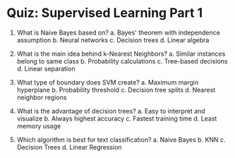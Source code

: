 # Quiz: Supervised Learning Part 1

1. What is Naive Bayes based on?
    a. Bayes' theorem with independence assumption
    b. Neural networks
    c. Decision trees
    d. Linear algebra

2. What is the main idea behind k-Nearest Neighbors?
    a. Similar instances belong to same class
    b. Probability calculations
    c. Tree-based decisions
    d. Linear separation

3. What type of boundary does SVM create?
    a. Maximum margin hyperplane
    b. Probability threshold
    c. Decision tree splits
    d. Nearest neighbor regions

4. What is the advantage of decision trees?
    a. Easy to interpret and visualize
    b. Always highest accuracy
    c. Fastest training time
    d. Least memory usage

5. Which algorithm is best for text classification?
    a. Naive Bayes
    b. KNN
    c. Decision Trees
    d. Linear Regression
